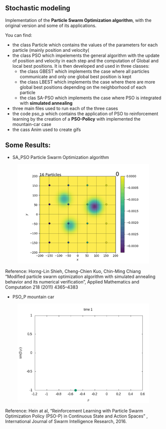 ## Stochastic modeling

Implementation of the **Particle Swarm Optimization algorithm**, with the original version and some of its applications.

You can find:
- the class Particle which contains the values of the parameters for each particle (mainly position and velocity(
- the class PSO which impelements the general algorithm with the update of position and velocity in each step and the computation of Global and local best positions. It is then developed and used in three classes:
  - the class GBEST which implements the case where all particles communicate and only one global best position is kept
  - the class LBEST which implements the case where there are more global best positions depending on the neighborhood of each particle
  - the clas SA-PSO which implements the case where PSO is integrated with **simulated annealing**
- three main files used to run each of the three cases
- the code pso_p which contains the application of PSO to reinforcement learning by the creation of a **PSO-Policy** with implemented the mountain-car case
- the cass Anim used to create gifs


## Some Results:

* SA_PSO Particle Swarm Optimization algorithm

<figure>
  <img src="Images/SAPSO_variables_changing_ordered_gaus.gif" width=500px>
</figure>

Reference: Horng-Lin Shieh, Cheng-Chien Kuo, Chin-Ming Chiang “Modified particle swarm optimization algorithm with simulated annealing behavior and its numerical verification”, Applied Mathematics and Computation 218 (2011) 4365–4383

* PSO_P mountain car

<figure>
  <img src="Images/mountain_car.gif" width=500px>
</figure>

Reference: Hein at al, “Reinforcement Learning with Particle Swarm Optimization Policy (PSO-P) in Continuous State and Action Spaces” , International Journal of Swarm Intelligence Research, 2016.



